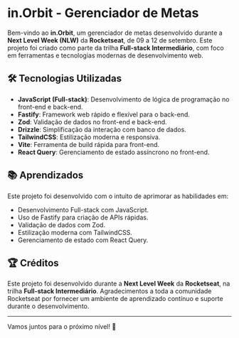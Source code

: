 # in.Orbit - Gerenciador de Metas

Bem-vindo ao **in.Orbit**, um gerenciador de metas desenvolvido durante a **Next Level Week (NLW)** da **Rocketseat**, de 09 a 12 de setembro. Este projeto foi criado como parte da trilha **Full-stack Intermediário**, com foco em ferramentas e tecnologias modernas de desenvolvimento web.

## 🛠️ Tecnologias Utilizadas

- **JavaScript (Full-stack)**: Desenvolvimento de lógica de programação no front-end e back-end.
- **Fastify**: Framework web rápido e flexível para o back-end.
- **Zod**: Validação de dados no front-end e back-end.
- **Drizzle**: Simplificação da interação com banco de dados.
- **TailwindCSS**: Estilização moderna e responsiva.
- **Vite**: Ferramenta de build rápida para front-end.
- **React Query**: Gerenciamento de estado assíncrono no front-end.


## 📚 Aprendizados

Este projeto foi desenvolvido com o intuito de aprimorar as habilidades em:

- Desenvolvimento Full-stack com JavaScript.
- Uso de Fastify para criação de APIs rápidas.
- Validação de dados com Zod.
- Estilização moderna com TailwindCSS.
- Gerenciamento de estado com React Query.

## 🏆 Créditos

Este projeto foi desenvolvido durante a **Next Level Week** da **Rocketseat**, na trilha **Full-stack Intermediário**. Agradecimentos a toda a comunidade Rocketseat por fornecer um ambiente de aprendizado contínuo e suporte durante o desenvolvimento.

---

Vamos juntos para o próximo nível! 🚀